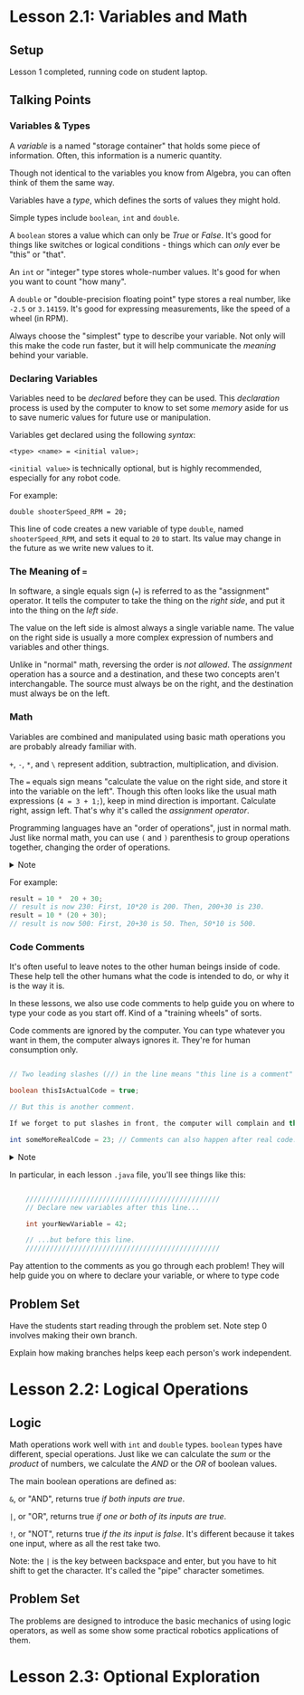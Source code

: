 # Lesson 2.1: Variables and Math

## Setup

Lesson 1 completed, running code on student laptop.

## Talking Points

### Variables & Types

A _variable_ is a named "storage container" that holds some piece of information. Often, this information is a numeric quantity.

Though not identical to the variables you know from Algebra, you can often think of them the same way.

Variables have a _type_, which defines the sorts of values they might hold.

Simple types include `boolean`, `int` and `double`. 

A `boolean` stores a value which can only be _True_ or _False_. It's good for things like switches or logical conditions - things which can _only_ ever be "this" or "that".

An `int` or "integer" type stores whole-number values. It's good for when you want to count "how many".

A `double` or "double-precision floating point" type stores a real number, like `-2.5` or `3.14159`. It's good for expressing measurements, like the speed of a wheel (in RPM). 

Always choose the "simplest" type to describe your variable. Not only will this make the code run faster, but it will help communicate the _meaning_ behind your variable. 

### Declaring Variables

Variables need to be _declared_ before they can be used. This _declaration_ process is used by the computer to know to set some _memory_ aside for us to save numeric values for future use or manipulation.

Variables get declared using the following _syntax_:

`<type> <name> = <initial value>;`

`<initial value>` is technically optional, but is highly recommended, especially for any robot code.

For example:

`double shooterSpeed_RPM = 20;`

This line of code creates a new variable of type `double`, named `shooterSpeed_RPM`, and sets it equal to `20` to start. Its value may change in the future as we write new values to it.

### The Meaning of `=`

In software, a single equals sign (`=`) is referred to as the "assignment" operator. It tells the computer to take the thing on the _right side_, and put it into the thing on the _left side_.

The value on the left side is almost always a single variable name. The value on the right side is usually a more complex expression of numbers and variables and other things.

Unlike in "normal" math, reversing the order is _not allowed_. The _assignment_ operation has a source and a destination, and these two concepts aren't interchangable. The source must always be on the right, and the destination must always be on the left.

### Math 

Variables are combined and manipulated using basic math operations you are probably already familiar with.

`+`, `-`, `*`, and `\` represent addition, subtraction, multiplication, and division.

The `=` equals sign means "calculate the value on the right side, and store it into the variable on the left". Though this often looks like the usual math expressions (`4 = 3 + 1;`), keep in mind direction is important. Calculate right, assign left. That's why it's called the _assignment operator_.

Programming languages have an "order of operations", just in normal math. Just like normal math, you can use `(` and `)` parenthesis to group operations together, changing the order of operations.


<details>
<summary> Note </summary>
Chris learned the acronym PEMDAS (pronounced "paehm-dahs") to describe the Math order of operations. (Parenthesis, then exponentiation, then multiplication, then division, then addition, then subtraction). Chris also learned the trigonometric ratios and functions with the pneumonic not as our Native American friend SOH-CAH-TOA, but as "Some Old Hippie Caught Another Hippie Tripping On Acid" This explains a lot about Chris. We'll assume none of these are commonly-used pneumonic devices, and avoid their usage. But if you happen to know them, well, you can assume you'll turn out like Chris.
</details>


For example:

```java
result = 10 *  20 + 30;  
// result is now 230: First, 10*20 is 200. Then, 200+30 is 230.
result = 10 * (20 + 30); 
// result is now 500: First, 20+30 is 50. Then, 50*10 is 500.
```

### Code Comments

It's often useful to leave notes to the other human beings inside of code. These help tell the other humans what the code is intended to do, or why it is the way it is.

In these lessons, we also use code comments to help guide you on where to type your code as you start off. Kind of a "training wheels" of sorts.

Code comments are ignored by the computer. You can type whatever you want in them, the computer always ignores it. They're for human consumption only.

```java

// Two leading slashes (//) in the line means "this line is a comment"

boolean thisIsActualCode = true;

// But this is another comment.

If we forget to put slashes in front, the computer will complain and throw "syntax" errors on this line.

int someMoreRealCode = 23; // Comments can also happen after real code.

```

<details>
<summary> Note </summary>

```java
/* Slash-star sequences surrounding text is also a comment */

double anotherPieceOfRealCode = 123.456;

/**
 * Code comments may
 * also take up more than
 * one line if you use the
 * slash-star format
 */ 

```
</details>

In particular, in each lesson `.java` file, you'll see things like this:

```java

    ////////////////////////////////////////////////
    // Declare new variables after this line...

    int yourNewVariable = 42;

    // ...but before this line.
    ////////////////////////////////////////////////
```

Pay attention to the comments as you go through each problem! They will help guide you on where to declare your variable, or where to type code

## Problem Set

Have the students start reading through the problem set. Note step 0 involves making their own branch.

Explain how making branches helps keep each person's work independent.

# Lesson 2.2: Logical Operations

## Logic

Math operations work well with `int` and `double` types. `boolean` types have different, special operations. Just like we can calculate the _sum_ or the _product_ of numbers, we calculate the _AND_ or the _OR_ of boolean values.

The main boolean operations are defined as:

`&`, or "AND", returns true _if both inputs are true_.

`|`, or "OR", returns true _if one or both of its inputs are true_.

`!`, or "NOT", returns true _if the its input is false_. It's different because it takes one input, where as all the rest take two.

Note: the `|` is the key between backspace and enter, but you have to hit shift to get the character. It's called the "pipe" character sometimes.

## Problem Set

The problems are designed to introduce the basic mechanics of using logic operators, as well as some show some practical robotics applications of them.

# Lesson 2.3: Optional Exploration